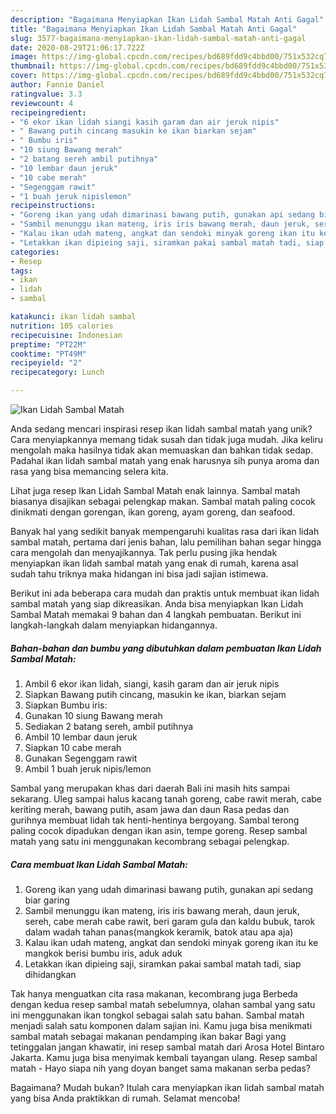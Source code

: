 ```yaml
---
description: "Bagaimana Menyiapkan Ikan Lidah Sambal Matah Anti Gagal"
title: "Bagaimana Menyiapkan Ikan Lidah Sambal Matah Anti Gagal"
slug: 3577-bagaimana-menyiapkan-ikan-lidah-sambal-matah-anti-gagal
date: 2020-08-29T21:06:17.722Z
image: https://img-global.cpcdn.com/recipes/bd689fdd9c4bbd00/751x532cq70/ikan-lidah-sambal-matah-foto-resep-utama.jpg
thumbnail: https://img-global.cpcdn.com/recipes/bd689fdd9c4bbd00/751x532cq70/ikan-lidah-sambal-matah-foto-resep-utama.jpg
cover: https://img-global.cpcdn.com/recipes/bd689fdd9c4bbd00/751x532cq70/ikan-lidah-sambal-matah-foto-resep-utama.jpg
author: Fannie Daniel
ratingvalue: 3.3
reviewcount: 4
recipeingredient:
- "6 ekor ikan lidah siangi kasih garam dan air jeruk nipis"
- " Bawang putih cincang masukin ke ikan biarkan sejam"
- " Bumbu iris"
- "10 siung Bawang merah"
- "2 batang sereh ambil putihnya"
- "10 lembar daun jeruk"
- "10 cabe merah"
- "Segenggam rawit"
- "1 buah jeruk nipislemon"
recipeinstructions:
- "Goreng ikan yang udah dimarinasi bawang putih, gunakan api sedang biar garing"
- "Sambil menunggu ikan mateng, iris iris bawang merah, daun jeruk, sereh, cabe merah cabe rawit, beri garam gula dan kaldu bubuk, tarok dalam wadah tahan panas(mangkok keramik, batok atau apa aja)"
- "Kalau ikan udah mateng, angkat dan sendoki minyak goreng ikan itu ke mangkok berisi bumbu iris, aduk aduk"
- "Letakkan ikan dipieing saji, siramkan pakai sambal matah tadi, siap dihidangkan"
categories:
- Resep
tags:
- ikan
- lidah
- sambal

katakunci: ikan lidah sambal 
nutrition: 105 calories
recipecuisine: Indonesian
preptime: "PT22M"
cooktime: "PT49M"
recipeyield: "2"
recipecategory: Lunch

---
```



![Ikan Lidah Sambal Matah](https://img-global.cpcdn.com/recipes/bd689fdd9c4bbd00/751x532cq70/ikan-lidah-sambal-matah-foto-resep-utama.jpg)

Anda sedang mencari inspirasi resep ikan lidah sambal matah yang unik? Cara menyiapkannya memang tidak susah dan tidak juga mudah. Jika keliru mengolah maka hasilnya tidak akan memuaskan dan bahkan tidak sedap. Padahal ikan lidah sambal matah yang enak harusnya sih punya aroma dan rasa yang bisa memancing selera kita.

Lihat juga resep Ikan Lidah Sambal Matah enak lainnya. Sambal matah biasanya disajikan sebagai pelengkap makan. Sambal matah paling cocok dinikmati dengan gorengan, ikan goreng, ayam goreng, dan seafood.

Banyak hal yang sedikit banyak mempengaruhi kualitas rasa dari ikan lidah sambal matah, pertama dari jenis bahan, lalu pemilihan bahan segar hingga cara mengolah dan menyajikannya. Tak perlu pusing jika hendak menyiapkan ikan lidah sambal matah yang enak di rumah, karena asal sudah tahu triknya maka hidangan ini bisa jadi sajian istimewa.


Berikut ini ada beberapa cara mudah dan praktis untuk membuat ikan lidah sambal matah yang siap dikreasikan. Anda bisa menyiapkan Ikan Lidah Sambal Matah memakai 9 bahan dan 4 langkah pembuatan. Berikut ini langkah-langkah dalam menyiapkan hidangannya.

<!--inarticleads1-->

##### Bahan-bahan dan bumbu yang dibutuhkan dalam pembuatan Ikan Lidah Sambal Matah:

1. Ambil 6 ekor ikan lidah, siangi, kasih garam dan air jeruk nipis
1. Siapkan  Bawang putih cincang, masukin ke ikan, biarkan sejam
1. Siapkan  Bumbu iris:
1. Gunakan 10 siung Bawang merah
1. Sediakan 2 batang sereh, ambil putihnya
1. Ambil 10 lembar daun jeruk
1. Siapkan 10 cabe merah
1. Gunakan Segenggam rawit
1. Ambil 1 buah jeruk nipis/lemon


Sambal yang merupakan khas dari daerah Bali ini masih hits sampai sekarang. Uleg sampai halus kacang tanah goreng, cabe rawit merah, cabe keriting merah, bawang putih, asam jawa dan daun Rasa pedas dan gurihnya membuat lidah tak henti-hentinya bergoyang. Sambal terong paling cocok dipadukan dengan ikan asin, tempe goreng. Resep sambal matah yang satu ini menggunakan kecombrang sebagai pelengkap. 

<!--inarticleads2-->

##### Cara membuat Ikan Lidah Sambal Matah:

1. Goreng ikan yang udah dimarinasi bawang putih, gunakan api sedang biar garing
1. Sambil menunggu ikan mateng, iris iris bawang merah, daun jeruk, sereh, cabe merah cabe rawit, beri garam gula dan kaldu bubuk, tarok dalam wadah tahan panas(mangkok keramik, batok atau apa aja)
1. Kalau ikan udah mateng, angkat dan sendoki minyak goreng ikan itu ke mangkok berisi bumbu iris, aduk aduk
1. Letakkan ikan dipieing saji, siramkan pakai sambal matah tadi, siap dihidangkan


Tak hanya menguatkan cita rasa makanan, kecombrang juga Berbeda dengan kedua resep sambal matah sebelumnya, olahan sambal yang satu ini menggunakan ikan tongkol sebagai salah satu bahan. Sambal matah menjadi salah satu komponen dalam sajian ini. Kamu juga bisa menikmati sambal matah sebagai makanan pendamping ikan bakar Bagi yang tetinggalan jangan khawatir, ini resep sambal matah dari Arosa Hotel Bintaro Jakarta. Kamu juga bisa menyimak kembali tayangan ulang. Resep sambal matah - Hayo siapa nih yang doyan banget sama makanan serba pedas? 

Bagaimana? Mudah bukan? Itulah cara menyiapkan ikan lidah sambal matah yang bisa Anda praktikkan di rumah. Selamat mencoba!
